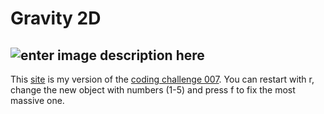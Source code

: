 



# Gravity 2D
![enter image description here](https://shiffman.net/images/train.png)
---

This [site](https://cassiofb-dev.github.io/gravity-2d/) is my version of the [coding challenge 007](https://thecodingtrain.com/CodingChallenges/007-solarsystemgenerator.html). You can restart with r, change the new object with numbers (1-5) and press f to fix the most massive one.
